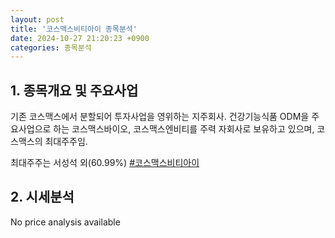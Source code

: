 ```yaml
---
layout: post
title: '코스맥스비티아이 종목분석'
date: 2024-10-27 21:20:23 +0900
categories: 종목분석
---
```


## 1. 종목개요 및 주요사업

기존 코스맥스에서 분할되어 투자사업을 영위하는 지주회사. 건강기능식품 ODM을 주요사업으로 하는 코스맥스바이오, 코스맥스엔비티를 주력 자회사로 보유하고 있으며, 코스맥스의 최대주주임. 

최대주주는 서성석 외(60.99%)
[#코스맥스비티아이](#)

## 2. 시세분석

No price analysis available
